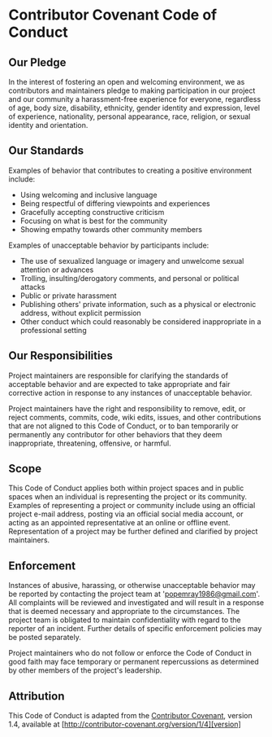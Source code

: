  # Contributor Covenant Code of Conduct

 ## Our Pledge

 In the interest of fostering an open and welcoming environment, we as
 contributors and maintainers pledge to making participation in our project and
 our community a harassment-free experience for everyone, regardless of age, body
 size, disability, ethnicity, gender identity and expression, level of experience,
 nationality, personal appearance, race, religion, or sexual identity and
 orientation.

 ## Our Standards

 Examples of behavior that contributes to creating a positive environment
 include:

 * Using welcoming and inclusive language
 * Being respectful of differing viewpoints and experiences
 * Gracefully accepting constructive criticism
 * Focusing on what is best for the community
 * Showing empathy towards other community members

 Examples of unacceptable behavior by participants include:

 * The use of sexualized language or imagery and unwelcome sexual attention or
 advances
 * Trolling, insulting/derogatory comments, and personal or political attacks
 * Public or private harassment
 * Publishing others' private information, such as a physical or electronic
   address, without explicit permission
 * Other conduct which could reasonably be considered inappropriate in a
   professional setting

 ## Our Responsibilities

 Project maintainers are responsible for clarifying the standards of acceptable
 behavior and are expected to take appropriate and fair corrective action in
 response to any instances of unacceptable behavior.

 Project maintainers have the right and responsibility to remove, edit, or
 reject comments, commits, code, wiki edits, issues, and other contributions
 that are not aligned to this Code of Conduct, or to ban temporarily or
 permanently any contributor for other behaviors that they deem inappropriate,
 threatening, offensive, or harmful.

 ## Scope

 This Code of Conduct applies both within project spaces and in public spaces
 when an individual is representing the project or its community. Examples of
 representing a project or community include using an official project e-mail
 address, posting via an official social media account, or acting as an appointed
 representative at an online or offline event. Representation of a project may be
 further defined and clarified by project maintainers.

 ## Enforcement

 Instances of abusive, harassing, or otherwise unacceptable behavior may be
 reported by contacting the project team at 'popemray1986@gmail.com'. All
 complaints will be reviewed and investigated and will result in a response that
 is deemed necessary and appropriate to the circumstances. The project team is
 obligated to maintain confidentiality with regard to the reporter of an incident.
 Further details of specific enforcement policies may be posted separately.

 Project maintainers who do not follow or enforce the Code of Conduct in good
 faith may face temporary or permanent repercussions as determined by other
 members of the project's leadership.

 ## Attribution

 This Code of Conduct is adapted from the [Contributor Covenant][homepage], version 1.4,
 available at [http://contributor-covenant.org/version/1/4][version]

 [homepage]: http://contributor-covenant.org
 [version]: http://contributor-covenant.org/version/1/4/
